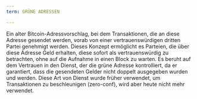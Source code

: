 ```yaml
---
term: GRÜNE ADRESSEN

---
```

Ein alter Bitcoin-Adressvorschlag, bei dem Transaktionen, die an diese Adresse gesendet werden, vorab von einer vertrauenswürdigen dritten Partei genehmigt werden. Dieses Konzept ermöglicht es Parteien, die über diese Adresse Geld erhalten, diese sofort als vertrauenswürdig zu betrachten, ohne auf die Aufnahme in einen Block zu warten. Es beruht auf dem Vertrauen in den Dienst, der die grüne Adresse kontrolliert, da er garantiert, dass die gesendeten Gelder nicht doppelt ausgegeben wurden und werden. Diese Art von Dienst wurde früher verwendet, um Transaktionen zu beschleunigen (zero-conf), wird aber heute nicht mehr verwendet.